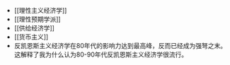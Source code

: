 - [[理性主义经济学]]
- [[理性预期学派]]
- [[供给经济学]]
- [[货币主义]]
- 反凯恩斯主义经济学在80年代的影响力达到最高峰，反而已经成为强弩之末。这解释了我为什么认为80-90年代反凯恩斯主义经济学很流行。
